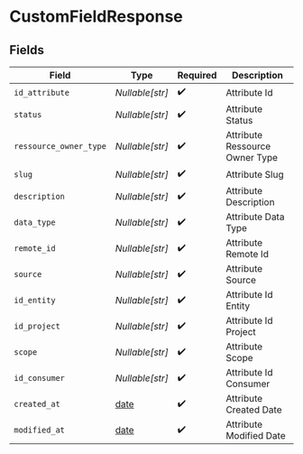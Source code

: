 # CustomFieldResponse


## Fields

| Field                                                                | Type                                                                 | Required                                                             | Description                                                          |
| -------------------------------------------------------------------- | -------------------------------------------------------------------- | -------------------------------------------------------------------- | -------------------------------------------------------------------- |
| `id_attribute`                                                       | *Nullable[str]*                                                      | :heavy_check_mark:                                                   | Attribute Id                                                         |
| `status`                                                             | *Nullable[str]*                                                      | :heavy_check_mark:                                                   | Attribute Status                                                     |
| `ressource_owner_type`                                               | *Nullable[str]*                                                      | :heavy_check_mark:                                                   | Attribute Ressource Owner Type                                       |
| `slug`                                                               | *Nullable[str]*                                                      | :heavy_check_mark:                                                   | Attribute Slug                                                       |
| `description`                                                        | *Nullable[str]*                                                      | :heavy_check_mark:                                                   | Attribute Description                                                |
| `data_type`                                                          | *Nullable[str]*                                                      | :heavy_check_mark:                                                   | Attribute Data Type                                                  |
| `remote_id`                                                          | *Nullable[str]*                                                      | :heavy_check_mark:                                                   | Attribute Remote Id                                                  |
| `source`                                                             | *Nullable[str]*                                                      | :heavy_check_mark:                                                   | Attribute Source                                                     |
| `id_entity`                                                          | *Nullable[str]*                                                      | :heavy_check_mark:                                                   | Attribute Id Entity                                                  |
| `id_project`                                                         | *Nullable[str]*                                                      | :heavy_check_mark:                                                   | Attribute Id Project                                                 |
| `scope`                                                              | *Nullable[str]*                                                      | :heavy_check_mark:                                                   | Attribute Scope                                                      |
| `id_consumer`                                                        | *Nullable[str]*                                                      | :heavy_check_mark:                                                   | Attribute Id Consumer                                                |
| `created_at`                                                         | [date](https://docs.python.org/3/library/datetime.html#date-objects) | :heavy_check_mark:                                                   | Attribute Created Date                                               |
| `modified_at`                                                        | [date](https://docs.python.org/3/library/datetime.html#date-objects) | :heavy_check_mark:                                                   | Attribute Modified Date                                              |